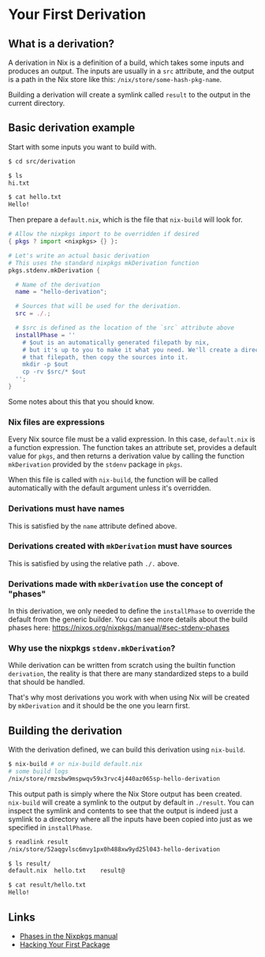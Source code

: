# Your First Derivation

## What is a derivation?

A derivation in Nix is a definition of a build, which takes some inputs and produces an output. The inputs are usually in a `src` attribute, and the output is a path in the Nix store like this: `/nix/store/some-hash-pkg-name`.

Building a derivation will create a symlink called `result` to the output in the current directory.

## Basic derivation example

Start with some inputs you want to build with.

```bash
$ cd src/derivation

$ ls
hi.txt

$ cat hello.txt
Hello!
```

Then prepare a `default.nix`, which is the file that `nix-build` will look for.

```nix
# Allow the nixpkgs import to be overridden if desired
{ pkgs ? import <nixpkgs> {} }:

# Let's write an actual basic derivation
# This uses the standard nixpkgs mkDerivation function
pkgs.stdenv.mkDerivation {

  # Name of the derivation
  name = "hello-derivation";

  # Sources that will be used for the derivation.
  src = ./.;

  # $src is defined as the location of the `src` attribute above
  installPhase = ''
    # $out is an automatically generated filepath by nix,
    # but it's up to you to make it what you need. We'll create a directory at
    # that filepath, then copy the sources into it.
    mkdir -p $out
    cp -rv $src/* $out
  '';
}
```

Some notes about this that you should know.

### Nix files are expressions

Every Nix source file must be a valid expression. In this case, `default.nix` is a function expression. The function takes an attribute set, provides a default value for `pkgs`, and then returns a derivation value by calling the function `mkDerivation` provided by the  `stdenv` package in `pkgs`.

When this file is called with `nix-build`, the function will be called automatically with the default argument unless it's overridden.

### Derivations must have names

This is satisfied by the `name` attribute defined above.

### Derivations created with `mkDerivation` must have sources

This is satisfied by using the relative path `./.` above.

### Derivations made with `mkDerivation` use the concept of "phases"

In this derivation, we only needed to define the `installPhase` to override the default from the generic builder. You can see more details about the build phases here: <https://nixos.org/nixpkgs/manual/#sec-stdenv-phases>

### Why use the nixpkgs `stdenv.mkDerivation`?

While derivation can be written from scratch using the builtin function `derivation`, the reality is that there are many standardized steps to a build that should be handled.

That's why most derivations you work with when using Nix will be created by `mkDerivation` and it should be the one you learn first.

## Building the derivation

With the derivation defined, we can build this derivation using `nix-build`.

```bash
$ nix-build # or nix-build default.nix
# some build logs
/nix/store/rmzsbw9mspwqv59x3rvc4j440az065sp-hello-derivation
```

This output path is simply where the Nix Store output has been created. `nix-build` will create a symlink to the output by default in `./result`. You can inspect the symlink and contents to see that the output is indeed just a symlink to a directory where all the inputs have been copied into just as we specified in `installPhase`.

```bash
$ readlink result
/nix/store/52aqgvlsc6mvy1px0h488xw9yd25l043-hello-derivation

$ ls result/
default.nix  hello.txt    result@

$ cat result/hello.txt
Hello!
```

## Links

* [Phases in the Nixpkgs manual](https://nixos.org/manual/nixpkgs/stable/#sec-stdenv-phases)
* [Hacking Your First Package](https://nix-tutorial.gitlabpages.inria.fr/nix-tutorial/first-package.html)
